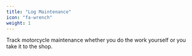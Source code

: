 ```yaml
---
title: "Log Maintenance"
icon: "fa-wrench"
weight: 1
---
```

Track motorcycle maintenance whether you do the work yourself or you take it to the shop.

